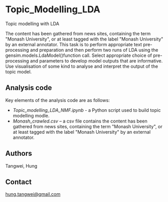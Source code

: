 # Topic_Modelling_LDA
Topic modelling with LDA

The content has been gathered from news sites, containing the term "Monash University", or at least tagged with the label "Monash University" by an external annotator. This task is to perform appropriate text pre-processing and preparation and then perform two runs of LDA using the gensim.models.LdaModel()function call. Select appropriate choice of pre-processing and parameters to develop model outputs that are informative. Use visualisation of some kind to analyse and interpret the output of the topic model.

## Analysis code

Key elements of the analysis code are as follows:
- *Topic_modelling_LDA_NMF.ipynb* - a Python script used to build topic modelling modle.
- *Monash_crawled.csv* – a csv file contains the content has been gathered from news sites, containing the term "Monash University", or at least tagged with the label "Monash University" by an external annotator.



## Authors

Tangwei, Hung

## Contact
hung.tangwei@gmail.com
